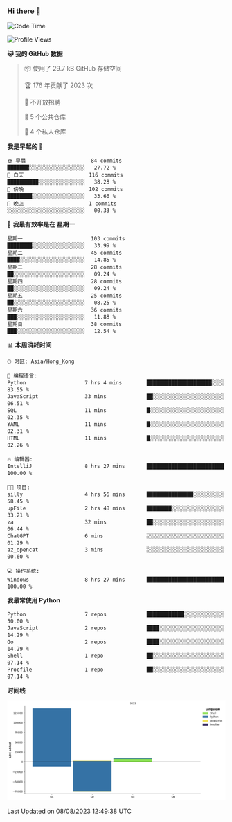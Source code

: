 ### Hi there 👋

<!--
**Mrzqd/Mrzqd** is a ✨ _special_ ✨ repository because its `README.md` (this file) appears on your GitHub profile.

Here are some ideas to get you started:

- 🔭 I’m currently working on ...
- 🌱 I’m currently learning ...
- 👯 I’m looking to collaborate on ...
- 🤔 I’m looking for help with ...
- 💬 Ask me about ...
- 📫 How to reach me: ...
- 😄 Pronouns: ...
- ⚡ Fun fact: ...
-->
<!--START_SECTION:waka-->
![Code Time](http://img.shields.io/badge/Code%20Time-125%20hrs%2015%20mins-blue)

![Profile Views](http://img.shields.io/badge/%E4%B8%AA%E4%BA%BA%E8%B5%84%E6%96%99%E8%A7%82%E7%9C%8B%E6%AC%A1%E6%95%B0-82-blue)

**🐱 我的 GitHub 数据** 

> 📦  使用了 29.7 kB GitHub 存储空间 
 > 
> 🏆 176 年贡献了 2023 次
 > 
> 🚫 不开放招聘
 > 
> 📜 5 个公共仓库 
 > 
> 🔑 4 个私人仓库 
 > 
**我是早起的 🐤** 

```text
🌞 早晨                     84 commits          ███████░░░░░░░░░░░░░░░░░░   27.72 % 
🌆 白天                     116 commits         ██████████░░░░░░░░░░░░░░░   38.28 % 
🌃 傍晚                     102 commits         ████████░░░░░░░░░░░░░░░░░   33.66 % 
🌙 晚上                     1 commits           ░░░░░░░░░░░░░░░░░░░░░░░░░   00.33 % 
```
📅 **我最有效率是在 星期一** 

```text
星期一                      103 commits         ████████░░░░░░░░░░░░░░░░░   33.99 % 
星期二                      45 commits          ████░░░░░░░░░░░░░░░░░░░░░   14.85 % 
星期三                      28 commits          ██░░░░░░░░░░░░░░░░░░░░░░░   09.24 % 
星期四                      28 commits          ██░░░░░░░░░░░░░░░░░░░░░░░   09.24 % 
星期五                      25 commits          ██░░░░░░░░░░░░░░░░░░░░░░░   08.25 % 
星期六                      36 commits          ███░░░░░░░░░░░░░░░░░░░░░░   11.88 % 
星期日                      38 commits          ███░░░░░░░░░░░░░░░░░░░░░░   12.54 % 
```


📊 **本周消耗时间** 

```text
🕑︎ 时区: Asia/Hong_Kong

💬 编程语言: 
Python                   7 hrs 4 mins        █████████████████████░░░░   83.55 % 
JavaScript               33 mins             ██░░░░░░░░░░░░░░░░░░░░░░░   06.51 % 
SQL                      11 mins             █░░░░░░░░░░░░░░░░░░░░░░░░   02.35 % 
YAML                     11 mins             █░░░░░░░░░░░░░░░░░░░░░░░░   02.31 % 
HTML                     11 mins             █░░░░░░░░░░░░░░░░░░░░░░░░   02.26 % 

🔥 编辑器: 
IntelliJ                 8 hrs 27 mins       █████████████████████████   100.00 % 

🐱‍💻 项目: 
silly                    4 hrs 56 mins       ███████████████░░░░░░░░░░   58.45 % 
upFile                   2 hrs 48 mins       ████████░░░░░░░░░░░░░░░░░   33.21 % 
za                       32 mins             ██░░░░░░░░░░░░░░░░░░░░░░░   06.44 % 
ChatGPT                  6 mins              ░░░░░░░░░░░░░░░░░░░░░░░░░   01.29 % 
az_opencat               3 mins              ░░░░░░░░░░░░░░░░░░░░░░░░░   00.60 % 

💻 操作系统: 
Windows                  8 hrs 27 mins       █████████████████████████   100.00 % 
```

**我最常使用 Python** 

```text
Python                   7 repos             ████████████░░░░░░░░░░░░░   50.00 % 
JavaScript               2 repos             ████░░░░░░░░░░░░░░░░░░░░░   14.29 % 
Go                       2 repos             ████░░░░░░░░░░░░░░░░░░░░░   14.29 % 
Shell                    1 repo              ██░░░░░░░░░░░░░░░░░░░░░░░   07.14 % 
Procfile                 1 repo              ██░░░░░░░░░░░░░░░░░░░░░░░   07.14 % 
```



**时间线**

![Lines of Code chart](https://raw.githubusercontent.com/Mrzqd/Mrzqd/main/assets/bar_graph.png)


 Last Updated on 08/08/2023 12:49:38 UTC
<!--END_SECTION:waka-->
